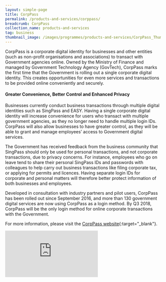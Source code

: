 ```yaml
---
layout: simple-page
title: CorpPass
permalink: /products-and-services/corppass/
breadcrumb: CorpPass
collection_name: products-and-services
tag: business
thumbnail_image: /images/programmes/products-and-services/CorpPass_ThumbNail.png
---
```


CorpPass is a corporate digital identity for businesses and other entities (such as non-profit organisations and associations) to transact with Government agencies online. Owned by the Ministry of Finance and managed by Government Technology Agency (GovTech), CorpPass marks the first time that the Government is rolling out a single corporate digital identity. This creates opportunities for even more services and transactions to be provided online conveniently and securely. 

#### **Greater Convenience, Better Control and Enhanced Privacy**
Businesses currently conduct business transactions through multiple digital identities such as SingPass and EASY. Having a single corporate digital identity will increase convenience for users who transact with multiple government agencies, as they no longer need to handle multiple login IDs. CorpPass will also allow businesses to have greater control, as they will be able to grant and manage employees’ access to Government digital services.

The Government has received feedback from the business community that SingPass should only be used for personal transactions, and not corporate transactions, due to privacy concerns. For instance, employees who go on leave tend to share their personal SingPass IDs and passwords with colleagues to help carry out business transactions like filing corporate tax, or applying for permits and licences. Having separate login IDs for corporate and personal matters will therefore better protect information of both businesses and employees.

Developed in consultation with industry partners and pilot users, CorpPass has been rolled out since September 2016, and more than 130 government digital services are now using CorpPass as a login method. By Q3 2018, CorpPass will be the only login method for online corporate transactions with the Government.

For more information, please visit the [CorpPass website](http://www.corppass.gov.sg/){:target="_blank"}.

<div class="bp-youtube">
  <iframe src="https://www.youtube.com/embed/ifwp4kfYXCk" frameborder="0" allow="autoplay; encrypted-media" allowfullscreen>  </iframe>
</div>
